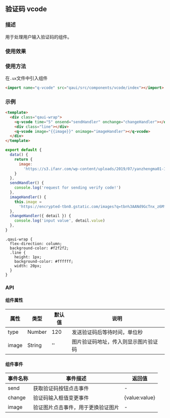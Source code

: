 ## 验证码 vcode

### 描述

用于处理用户输入验证码的组件。

### 使用效果

<preview url="https://editor.quickapp.cn/preview/2009/Yz/2009YzjNs0Tl/build/pages/button"/>

### 使用方法

在`.ux`文件中引入组件

```html
<import name="q-vcode" src="qaui/src/components/vcode/index"></import>
```

### 示例

```html
<template>
  <div class="qaui-wrap">
    <q-vcode time="5" onsend="sendHandler" onchange="changeHandler"></q-vcode>
    <div class="line"></div>
    <q-vcode image="{{image}}" onimage="imageHandler"></q-vcode>
  </div>
</template>
```

```js
export default {
  data() {
    return {
      image:
        'https://s3.ifanr.com/wp-content/uploads/2019/07/yanzhengma01-1024x312.png',
    }
  },
  sendHandler() {
    console.log('request for sending verify code!')
  },
  imageHandler() {
    this.image =
      'https://encrypted-tbn0.gstatic.com/images?q=tbn%3AANd9GcTnx_z6MfMIVA0etrLHrpzAo-kU-Rm2VJMTbQ&usqp=CAU'
  },
  changeHandler({ detail }) {
    console.log('input value', detail.value)
  },
}
```

```less
.qaui-wrap {
  flex-direction: column;
  background-color: #f2f2f2;
  .line {
    height: 1px;
    background-color: #ffffff;
    width: 20px;
  }
}
```

### API

#### 组件属性

| 属性  | 类型   | 默认值 | 说明                                 |
| ----- | ------ | ------ | ------------------------------------ |
| type  | Number | 120    | 发送验证码后等待时间，单位秒         |
| image | String | ''     | 图片验证码地址，传入则显示图片验证码 |

#### 组件事件

| 事件名称 | 事件描述                           | 返回值        |
| -------- | ---------------------------------- | ------------- |
| send     | 获取验证码按钮点击事件             | -             |
| change   | 验证码输入框值变更事件             | {value:value} |
| image    | 验证图片点击事件，用于更换验证图片 | -             |
